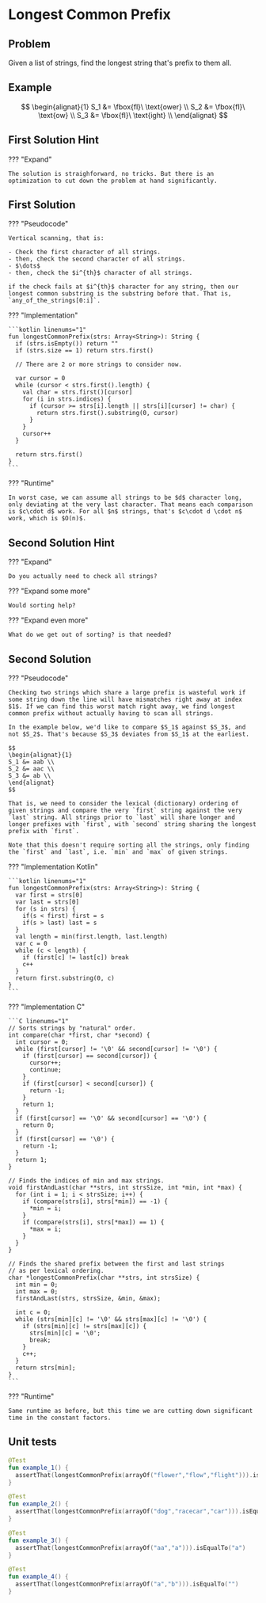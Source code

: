 # Longest Common Prefix

## Problem

Given a list of strings, find the longest string that's prefix to them all.

## Example

$$
\begin{alignat}{1}
S_1 &= \fbox{fl}\ \text{ower} \\
S_2 &= \fbox{fl}\ \text{ow} \\
S_3 &= \fbox{fl}\ \text{ight} \\
\end{alignat}
$$

## First Solution Hint

??? "Expand"

    The solution is straighforward, no tricks. But there is an optimization to cut down the problem at hand significantly.

## First Solution

??? "Pseudocode"

    Vertical scanning, that is:

    - Check the first character of all strings.
    - then, check the second character of all strings.
    - $\dots$
    - then, check the $i^{th}$ character of all strings.

    if the check fails at $i^{th}$ character for any string, then our longest common substring is the substring before that. That is, `any_of_the_strings[0:i]`.

??? "Implementation"

    ```kotlin linenums="1"
    fun longestCommonPrefix(strs: Array<String>): String {
      if (strs.isEmpty()) return ""
      if (strs.size == 1) return strs.first()

      // There are 2 or more strings to consider now.

      var cursor = 0
      while (cursor < strs.first().length) {
        val char = strs.first()[cursor]
        for (i in strs.indices) {
          if (cursor >= strs[i].length || strs[i][cursor] != char) {
            return strs.first().substring(0, cursor)
          }
        }
        cursor++
      }

      return strs.first()
    }
    ```

??? "Runtime"

    In worst case, we can assume all strings to be $d$ character long, only deviating at the very last character. That means each comparison is $c\cdot d$ work. For all $n$ strings, that's $c\cdot d \cdot n$ work, which is $O(n)$.

## Second Solution Hint

??? "Expand"

    Do you actually need to check all strings?

??? "Expand some more"

    Would sorting help?

??? "Expand even more"

    What do we get out of sorting? is that needed?

## Second Solution

??? "Pseudocode"

    Checking two strings which share a large prefix is wasteful work if some string down the line will have mismatches right away at index $1$. If we can find this worst match right away, we find longest common prefix without actually having to scan all strings.

    In the example below, we'd like to compare $S_1$ against $S_3$, and not $S_2$. That's because $S_3$ deviates from $S_1$ at the earliest.

    $$
    \begin{alignat}{1}
    S_1 &= aab \\
    S_2 &= aac \\
    S_3 &= ab \\
    \end{alignat}
    $$

    That is, we need to consider the lexical (dictionary) ordering of given strings and compare the very `first` string against the very `last` string. All strings prior to `last` will share longer and longer prefixes with `first`, with `second` string sharing the longest prefix with `first`.

    Note that this doesn't require sorting all the strings, only finding the `first` and `last`, i.e. `min` and `max` of given strings.

??? "Implementation Kotlin"

    ```kotlin linenums="1"
    fun longestCommonPrefix(strs: Array<String>): String {
      var first = strs[0]
      var last = strs[0]
      for (s in strs) {
        if(s < first) first = s
        if(s > last) last = s
      }
      val length = min(first.length, last.length)
      var c = 0
      while (c < length) {
        if (first[c] != last[c]) break
        c++
      }
      return first.substring(0, c)
    }
    ```

??? "Implementation C"

    ```C linenums="1"
    // Sorts strings by "natural" order.
    int compare(char *first, char *second) {
      int cursor = 0;
      while (first[cursor] != '\0' && second[cursor] != '\0') {
        if (first[cursor] == second[cursor]) {
          cursor++;
          continue;
        }
        if (first[cursor] < second[cursor]) {
          return -1;
        }
        return 1;
      }
      if (first[cursor] == '\0' && second[cursor] == '\0') {
        return 0;
      }
      if (first[cursor] == '\0') {
        return -1;
      }
      return 1;
    }

    // Finds the indices of min and max strings.
    void firstAndLast(char **strs, int strsSize, int *min, int *max) {
      for (int i = 1; i < strsSize; i++) {
        if (compare(strs[i], strs[*min]) == -1) {
          *min = i;
        }
        if (compare(strs[i], strs[*max]) == 1) {
          *max = i;
        }
      }
    }

    // Finds the shared prefix between the first and last strings
    // as per lexical ordering.
    char *longestCommonPrefix(char **strs, int strsSize) {
      int min = 0;
      int max = 0;
      firstAndLast(strs, strsSize, &min, &max);

      int c = 0;
      while (strs[min][c] != '\0' && strs[max][c] != '\0') {
        if (strs[min][c] != strs[max][c]) {
          strs[min][c] = '\0';
          break;
        }
        c++;
      }
      return strs[min];
    }
    ```

??? "Runtime"

    Same runtime as before, but this time we are cutting down significant time in the constant factors.

## Unit tests

```kotlin linenums="1"
@Test
fun example_1() {
  assertThat(longestCommonPrefix(arrayOf("flower","flow","flight"))).isEqualTo("fl")
}

@Test
fun example_2() {
  assertThat(longestCommonPrefix(arrayOf("dog","racecar","car"))).isEqualTo("")
}

@Test
fun example_3() {
  assertThat(longestCommonPrefix(arrayOf("aa","a"))).isEqualTo("a")
}

@Test
fun example_4() {
  assertThat(longestCommonPrefix(arrayOf("a","b"))).isEqualTo("")
}
```

